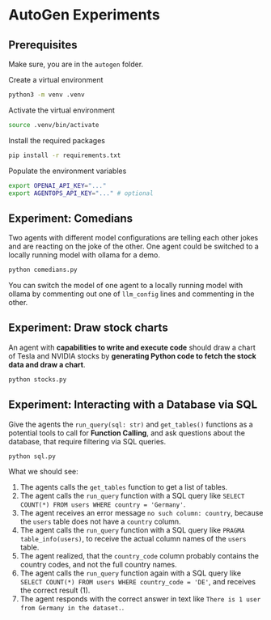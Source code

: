 # AutoGen Experiments

## Prerequisites

Make sure, you are in the `autogen` folder.

Create a virtual environment

```bash
python3 -m venv .venv
```

Activate the virtual environment

```bash
source .venv/bin/activate
```

Install the required packages

```bash
pip install -r requirements.txt
```

Populate the environment variables

```bash
export OPENAI_API_KEY="..."
export AGENTOPS_API_KEY="..." # optional
```

## Experiment: Comedians

Two agents with different model configurations are telling each other jokes and are reacting on the joke of the other. One agent could be switched to a locally running model with ollama for a demo.

```bash
python comedians.py
```

You can switch the model of one agent to a locally running model with ollama by commenting out one of `llm_config` lines and commenting in the other.

## Experiment: Draw stock charts

An agent with **capabilities to write and execute code** should draw a chart of Tesla and NVIDIA stocks by **generating Python code to fetch the stock data and draw a chart**.

```bash
python stocks.py
```

## Experiment: Interacting with a Database via SQL

Give the agents the `run_query(sql: str)` and `get_tables()` functions as a potential tools to call for **Function Calling**, and ask questions about the database, that require filtering via SQL queries.

```bash
python sql.py
```

What we should see:

1. The agents calls the `get_tables` function to get a list of tables.
2. The agent calls the `run_query` function with a SQL query like `SELECT COUNT(*) FROM users WHERE country = 'Germany'`.
3. The agent receives an error message `no such column: country`, because the `users` table does not have a `country` column.
4. The agent calls the `run_query` function with a SQL query like `PRAGMA table_info(users)`, to receive the actual column names of the `users` table.
5. The agent realized, that the `country_code` column probably contains the country codes, and not the full country names.
6. The agent calls the `run_query` function again with a SQL query like `SELECT COUNT(*) FROM users WHERE country_code = 'DE'`, and receives the correct result (1).
7. The agent responds with the correct answer in text like `There is 1 user from Germany in the dataset.`.
